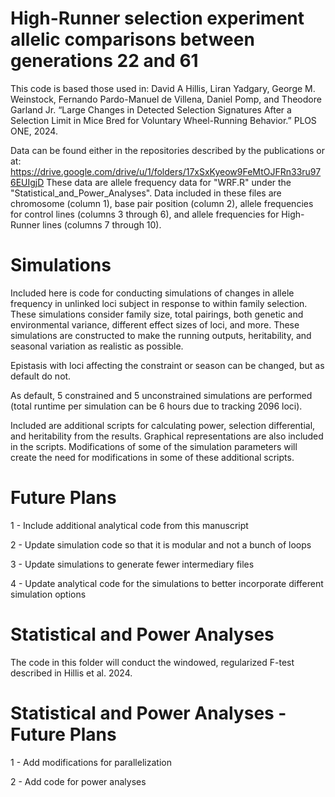 # High-Runner selection experiment allelic comparisons between generations 22 and 61

This code is based those used in:
	David A Hillis, Liran Yadgary, George M. Weinstock, Fernando Pardo-Manuel de Villena, Daniel Pomp, 
	and Theodore Garland Jr. “Large Changes in Detected Selection Signatures After a Selection Limit 
	in Mice Bred for Voluntary Wheel-Running Behavior.” PLOS ONE, 2024.

Data can be found either in the repositories described by the publications or at: 
	https://drive.google.com/drive/u/1/folders/17xSxKyeow9FeMtOJFRn33ru976EUIgjD
These data are allele frequency data for "WRF.R" under the "Statistical_and_Power_Analyses".
Data included in these files are chromosome (column 1), base pair position (column 2), allele frequencies 
for control lines (columns 3 through 6), and allele frequencies for High-Runner lines (columns 7 through 
10).

# Simulations
Included here is code for conducting simulations of changes in allele frequency in unlinked loci subject
in response to within family selection. These simulations consider family size, total pairings, both 
genetic and environmental variance, different effect sizes of loci, and more. These simulations are 
constructed to make the running outputs, heritability, and seasonal variation as realistic as possible.

Epistasis with loci affecting the constraint or season can be changed, but as default do not. 

As default, 5 constrained and 5 unconstrained simulations are performed (total runtime per simulation can 
be 6 hours due to tracking 2096 loci).

Included are additional scripts for calculating power, selection differential, and heritability from the 
results. Graphical representations are also included in the scripts. Modifications of some of the 
simulation parameters will create the need for modifications in some of these additional scripts.

# Future Plans

1 - Include additional analytical code from this manuscript

2 - Update simulation code so that it is modular and not a bunch of loops

3 - Update simulations to generate fewer intermediary files

4 - Update analytical code for the simulations to better incorporate different simulation options 

# Statistical and Power Analyses
The code in this folder will conduct the windowed, regularized F-test described in Hillis et al. 2024.

# Statistical and Power Analyses - Future Plans

1 - Add modifications for parallelization

2 - Add code for power analyses